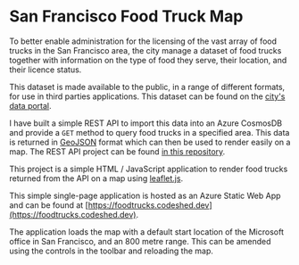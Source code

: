 # San Francisco Food Truck Map

To better enable administration for the licensing of the vast array of food trucks in the San Francisco area, the city manage a dataset of food trucks together with information on the type of food they serve, their location, and their licence status.

This dataset is made available to the public, in a range of different formats, for use in third parties applications. This dataset can be found on the [city's data portal](https://data.sfgov.org/Economy-and-Community/Mobile-Food-Facility-Permit/rqzj-sfat/data).

I have built a simple REST API to import this data into an Azure CosmosDB and provide a `GET` method to query food trucks in a specified area. This data is returned in [GeoJSON](https://datatracker.ietf.org/doc/html/rfc7946) format which can then be used to render easily on a map. The REST API project can be found [in this repository](https://github.com/irarainey/food-truck-api).

This project is a simple HTML / JavaScript application to render food trucks returned from the API on a map using [leaflet.js](https://leafletjs.com/).

This simple single-page application is hosted as an Azure Static Web App and can be found at [https://foodtrucks.codeshed.dev](https://foodtrucks.codeshed.dev).

The application loads the map with a default start location of the Microsoft office in San Francisco, and an 800 metre range. This can be amended using the controls in the toolbar and reloading the map.